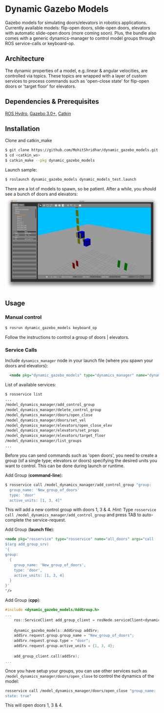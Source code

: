 Dynamic Gazebo Models
==============

Gazebo models for simulating doors/elevators in robotics applications. Currently available models: flip-open doors, slide-open doors, elevators with automatic slide-open doors (more coming soon). Plus, the bundle also comes with a generic dynamics-manager to control model groups through ROS service-calls or keyboard-op.

## Architecture

The dynamic properties of a model, e.g.:linear & angular velocities, are controlled via topics. These topics are wrapped with a layer of custom services to process commands such as 'open-close state' for flip-open doors  or 'target floor' for elevators.

## Dependencies & Prerequisites
[ROS Hydro](http://wiki.ros.org/hydro), [Gazebo 3.0+](http://gazebosim.org/), [Catkin](http://wiki.ros.org/catkin)

## Installation
Clone and catkin_make
```bash
$ git clone https://github.com/MohitShridhar/dynamic_gazebo_models.git
$ cd <catkin_ws>
$ catkin_make --pkg dynamic_gazebo_models
```
Launch sample:
```bash
$ roslaunch dynamic_gazebo_models dynamic_models_test.launch
```
There are a lot of models to spawn, so be patient. After a while, you should see a bunch of doors and elevators:
![Flip-open, slide-open, elevators & auto-doors](images/models_screenshot.png)

## Usage

### Manual control
```bash
$ rosrun dynamic_gazebo_models keyboard_op 
```
Follow the instructions to control a group of doors | elevators.
### Service Calls
Include `dynamics_manager` node in your launch file (where you spawn your doors and elevators):
```xml
  <node pkg="dynamic_gazebo_models" type="dynamics_manager" name="dynamics_manager" output="screen"/>
```

List of available services:
```bash
$ rosservice list
...
/model_dynamics_manager/add_control_group
/model_dynamics_manager/delete_control_group
/model_dynamics_manager/doors/open_close
/model_dynamics_manager/doors/set_vel
/model_dynamics_manager/elevators/open_close_elev
/model_dynamics_manager/elevators/set_props
/model_dynamics_manager/elevators/target_floor
/model_dynamics_manager/list_groups
...
```
Before you can send commands such as 'open doors', you need to create a group (of a single type; elevators or doors) specifying the desired units you want to control. This can be done during launch or runtime.

Add Group (**command-line**):
```bash
$ rosservice call /model_dynamics_manager/add_control_group "group: 
  group_name: 'New_group_of_doors'
  type: 'door'
  active_units: [1, 3, 4]"
```
This will add a new control group with doors 1, 3 & 4. *Hint:* Type `rosservice call /model_dynamics_manager/add_control_group` and press TAB to auto-complete the service-request.

Add Group (**launch file**):
```xml
<node pkg="rosservice" type="rosservice" name="all_doors" args="call 
$(arg add_group_srv)
'{ 
group: 
  {
    group_name: 'New_group_of_doors',
    type: 'door',
    active_units: [1, 3, 4]
  }
}'
"/>
```
Add Group (**cpp**):
```cpp
#include <dynamic_gazebo_models/AddGroup.h>
...
	ros::ServiceClient add_group_client = rosNode.serviceClient<dynamic_gazebo_models::AddGroup>("model_dynamics_manager/add_control_group");

    dynamic_gazebo_models::AddGroup addSrv;
    addSrv.request.group.group_name = "New_group_of_doors";
    addSrv.request.group.type = "door";
    addSrv.request.group.active_units = {1, 3, 4};
    
    add_group_client.call(addSrv);
...
```
Once you have setup your groups, you can use other services such as `/model_dynamics_manager/doors/open_close` to control the dynamics of the model:
```bash
rosservice call /model_dynamics_manager/doors/open_close "group_name: 'New_group_of_doors'
state: true"
```
This will open doors 1, 3 & 4.



